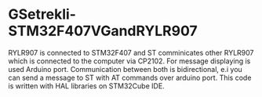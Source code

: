# GSetrekli-STM32F407VGandRYLR907
RYLR907 is connected to STM32F407 and ST comminicates other RYLR907 which is connected to the computer via CP2102. For message displaying is used Arduino port.
Communication between both is bidirectional, e.i you can send a message to ST with AT commands over arduino port. 
This code is written with HAL libraries on STM32Cube IDE.
